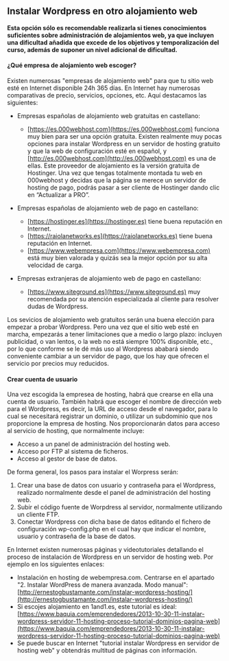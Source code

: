 ## Instalar Wordpress en otro alojamiento web

**Esta opción sólo es recomendable realizarla si tienes conocimientos suficientes sobre administración de alojamientos web, ya que incluyen una dificultad añadida que excede de los objetivos y temporalización del curso, además de suponer un nivel adicional de dificultad.**

#### ¿Qué empresa de alojamiento web escoger?

Existen numerosas "empresas de alojamiento web" para que tu sitio web esté en Internet disponible 24h 365 días. En Internet hay numerosas comparativas de precio, servicios, opciones, etc. Aquí destacamos las siguientes:

* Empresas españolas de alojamiento web gratuitas en castellano:
  * [https://es.000webhost.com](https://es.000webhost.com) funciona muy bien para ser una opción gratuita. Existen realmente muy pocas opciones para instalar Wordpress en un servidor de hosting gratuito y que la web de configuración esté en español, y [http://es.000webhost.com](http://es.000webhost.com) es una de ellas. Este proveedor de alojamiento es la versión gratuita de Hostinger. Una vez que tengas totalmente montada tu web en 000webhost y decidas que la página se merece un servidor de hosting de pago, podrás pasar a ser cliente de Hostinger dando clic en “Actualizar a PRO”.


* Empresas españolas de alojamiento web de pago en castellano:
  * [https://hostinger.es](https://hostinger.es) tiene buena reputación en Internet.
  * [https://raiolanetworks.es](https://raiolanetworks.es) tiene buena reputación en Internet.
  * [https://www.webempresa.com](https://www.webempresa.com) está muy bien valorada y quizás sea la mejor opción por su alta velocidad de carga.


* Empresas extranjeras de alojamiento web de pago en castellano:
  * [https://www.siteground.es](https://www.siteground.es) muy recomendada por su atención especializada al cliente para resolver dudas de Wordpress.

Los sevicios de alojamiento web gratuitos serán una buena elección para empezar a probar Wordpress. Pero una vez que el sitio web esté en marcha, empezarás a tener limitaciones que a medio o largo plazo: incluyen publicidad, o van lentos, o la web no está siempre 100% disponible, etc., por lo que conforme se le dé más uso al Wordpress ababará siendo conveniente cambiar a un servidor de pago, que los hay que ofrecen el servicio por precios muy reducidos.

#### Crear cuenta de usuario

Una vez escogida la empresea de hosting, habrá que crearse en ella una cuenta de usuario. También habrá que escoger el nombre de dirección web para el Wordpress, es decir, la URL de acceso desde el navegador, para lo cual se necesitará registrar un dominio, o utilizar un subdominio que nos proporcione la empresa de hosting. Nos proporcionarán datos para acceso al servicio de hosting, que normalmente incluye:

* Acceso a un panel de administración del hosting web.
* Acceso por FTP al sistema de ficheros.
* Acceso al gestor de base de datos.

De forma general, los pasos para instalar el Worpress serán:

1. Crear una base de datos con usuario y contraseña para el Wordpress, realizado normalmente desde el panel de administración del hosting web.
2. Subir el código fuente de Worpdress al servidor, normalmente utilizando un cliente FTP.
3. Conectar Wordpress con dicha base de datos editando el fichero de configuración wp-config.php en el cual hay que indicar el nombre, usuario y contraseña de la base de datos.

En Internet existen numerosas páginas y videotutoriales detallando el proceso de instalación de Wordpress en un servidor de hosting web. Por ejemplo en los siguientes enlaces:

* Instalación en hosting de webempresa.com. Centrarse en el apartado "2. Instalar WordPress de manera avanzada. Modo manual": [http://ernestogbustamante.com/instalar-wordpress-hosting/](http://ernestogbustamante.com/instalar-wordpress-hosting/)
* Si escojes alojamiento en 1and1.es, este tutorial es ideal: [https://www.baquia.com/emprendedores/2013-10-30-11-instalar-wordpress-servidor-11-hosting-proceso-tutorial-dominios-pagina-web](https://www.baquia.com/emprendedores/2013-10-30-11-instalar-wordpress-servidor-11-hosting-proceso-tutorial-dominios-pagina-web)
* Se puede buscar en Internet "tutorial instalar Wordpress en servidor de hosting web" y obtendrás multitud de páginas con información.



